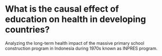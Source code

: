 # What is the causal effect of education on health in developing countries?
Analyzing the long-term health impact of the massive primary school construction program in Indonesia during 1970s known as INPRES program.
